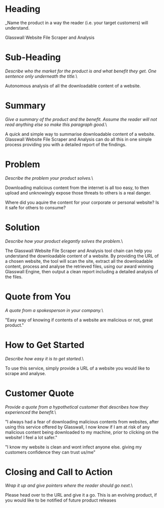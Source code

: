 # Heading
_Name the product in a way the reader (i.e. your target customers) will understand.

Glasswall Website File Scraper and Analysis

# Sub-Heading
_Describe who the market for the product is and what benefit they get. One sentence only underneath the title._\

Autonomous analysis of all the downloadable content of a website.

# Summary 
_Give a summary of the product and the benefit. Assume the reader will not read anything else so make this paragraph good._\

A quick and simple way to summarise downloadable content of a website. Glasswall Website File Scraper and Analysis can do all this in one simple process providing you with a detailed report of the findings. 

# Problem 
_Describe the problem your product solves._\

Downloading malicious content from the internet is all too easy, to then upload and unknowingly expose those threats to others is a real danger.

Where did you aquire the content for your corporate or personal website? Is it safe for others to consume?

# Solution 
_Describe how your product elegantly solves the problem._\

The Glasswall Website File Scraper and Analysis tool chain can help you understand the downloadable content of a website. By providing the URL of a chosen website, the tool will scan the site, extract all the downloadable content, process and analyse the retrieved files,  using our award winning Glasswall Engine, then output a clean report including a detailed analysis of the files.

# Quote from You 
_A quote from a spokesperson in your company._\

"Easy way of knowing if contents of a website are malicious or not, great product."

# How to Get Started 
_Describe how easy it is to get started._\

To use this service, simply provide a URL of a website you would like to scrape and analyse. 

# Customer Quote 
_Provide a quote from a hypothetical customer that describes how they experienced the benefit._\

"I always had a fear of downloading malicious contents from websites, after using this service offered by Glasswall, I now know if I am at risk of any malicious content being downloaded to my machine, prior to clicking on the website! I feel a lot safer."

"I know my website is clean and wont infect anyone else. giving my customers confidence they can trust us/me"

# Closing and Call to Action 
_Wrap it up and give pointers where the reader should go next._\

Please head over to the URL and give it a go. This is an evolving product, if you would like to be notified of future product releases 
